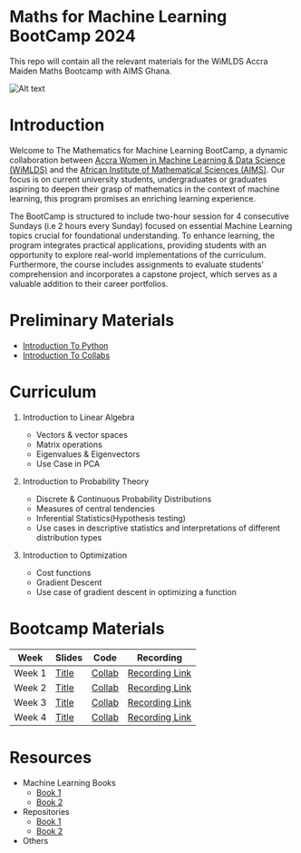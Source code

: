 # Maths for Machine Learning BootCamp 2024
This repo will contain all the relevant materials for the WiMLDS Accra Maiden Maths Bootcamp with AIMS Ghana.

![Alt text]([URL_to_image](https://github.com/WiMLDS-Ghana/MathsBootCamp24/blob/main/flyer.jpeg) "Optional title")


# Introduction

Welcome to The Mathematics for Machine Learning BootCamp, a dynamic collaboration between [Accra Women in Machine Learning & Data Science (WiMLDS)](http://wimlds.org/about-the-accra-team/) and the [African Institute of Mathematical Sciences (AIMS)](https://aims.edu.gh).  Our focus is on current university students, undergraduates or graduates aspiring to deepen their grasp of mathematics in the context of machine learning, this program promises an enriching learning experience.

The BootCamp is structured to include two-hour session for 4 consecutive Sundays (i.e 2 hours every Sunday) focused on essential Machine Learning topics crucial for foundational understanding. To enhance learning, the program integrates practical applications, providing students with an opportunity to explore real-world implementations of the curriculum. Furthermore, the course includes assignments to evaluate students' comprehension and incorporates a capstone project, which serves as a valuable addition to their career portfolios. 

# Preliminary Materials

- [Introduction To Python](URL "Optional Title")
- [Introduction To Collabs](URL "Optional Title")


# Curriculum
1. Introduction to Linear Algebra
      -  Vectors & vector spaces
      -  Matrix operations
      -  Eigenvalues & Eigenvectors
      -  Use Case in PCA
   
2. Introduction to Probability Theory
     - Discrete & Continuous Probability Distributions
     - Measures of central tendencies
     - Inferential Statistics(Hypothesis testing)
     -  Use cases in descriptive statistics and interpretations of different distribution types

3. Introduction to Optimization
    - Cost functions
    - Gradient Descent
    - Use case of gradient descent in optimizing a function


# Bootcamp Materials
| Week  | Slides | Code | Recording |
|----------|----------|----------| ----------|
| Week 1 | [Title](URL "Optional Title") | [Collab](URL "Optional Title") | [Recording Link](URL "Optional Title")|
| Week 2 | [Title](URL "Optional Title") | [Collab](URL "Optional Title") | [Recording Link](URL "Optional Title")|
| Week 3 | [Title](URL "Optional Title") | [Collab](URL "Optional Title") | [Recording Link](URL "Optional Title")|
| Week 4 | [Title](URL "Optional Title") | [Collab](URL "Optional Title") | [Recording Link](URL "Optional Title")|

# Resources
 - Machine Learning Books
    - [ Book 1](URL "Optional Title")
    - [ Book 2](URL "Optional Title")
 - Repositories
    -  [ Book 1](URL "Optional Title")
    - [ Book 2](URL "Optional Title")
- Others
